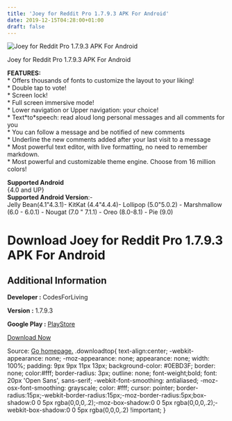 ```yaml
---
title: 'Joey for Reddit Pro 1.7.9.3 APK For Android'
date: 2019-12-15T04:28:00+01:00
draft: false
---
```


![Joey for Reddit Pro 1.7.9.3 APK For Android](https://i1.wp.com/apkhome.net/wp-content/uploads/2019/12/Joey-for-Reddit-Pro-1.7.9.3.png "Joey for Reddit Pro 1.7.9.3 APK For Android")

  

Joey for Reddit Pro 1.7.9.3 APK For Android

**FEATURES:**  
\* Offers thousands of fonts to customize the layout to your liking!  
\* Double tap to vote!  
\* Screen lock!  
\* Full screen immersive mode!  
\* Lower navigation or Upper navigation: your choice!  
\* Text\*to\*speech: read aloud long personal messages and all comments for you  
\* You can follow a message and be notified of new comments  
\* Underline the new comments added after your last visit to a message  
\* Most powerful text editor, with live formatting, no need to remember markdown.  
\* Most powerful and customizable theme engine. Choose from 16 million colors!

**Supported Android**  
{4.0 and UP}  
**Supported Android Version**:-  
Jelly Bean(4.1"4.3.1)- KitKat (4.4"4.4.4)- Lollipop (5.0"5.0.2) - Marshmallow (6.0 - 6.0.1) - Nougat (7.0 " 7.1.1) - Oreo (8.0-8.1) - Pie (9.0)

Download Joey for Reddit Pro 1.7.9.3 APK For Android
====================================================

Additional Information
----------------------

**Developer :** CodesForLiving

**Version :** 1.7.9.3

**Google Play :** [PlayStore](https://play.google.com/store/apps/details?id=o.o.joey)

  

[Download Now](https://store4app.co/post/joey-for-reddit-pro-1-7-9-3-apk-for-android_1576333835)

  
Source: [Go homepage.](https://store4app.co/post/joey-for-reddit-pro-1-7-9-3-apk-for-android_1576333835) .downloadtop{ text-align:center; -webkit-appearance: none; -moz-appearance: none; appearance: none; width: 100%; padding: 9px 9px 11px 13px; background-color: #0EBD3F; border: none; color:#fff; border-radius: 3px; outline: none; font-weight;bold; font: 20px 'Open Sans', sans-serif; -webkit-font-smoothing: antialiased; -moz-osx-font-smoothing: grayscale; color: #fff; cursor: pointer; border-radius:15px;-webkit-border-radius:15px;-moz-border-radius:5px;box-shadow:0 0 5px rgba(0,0,0,.2);-moz-box-shadow:0 0 5px rgba(0,0,0,.2);-webkit-box-shadow:0 0 5px rgba(0,0,0,.2) !important; }